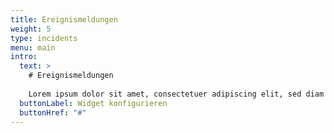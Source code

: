 ```yaml
---
title: Ereignismeldungen
weight: 5
type: incidents
menu: main
intro:
  text: >
    # Ereignismeldungen
    
    Lorem ipsum dolor sit amet, consectetuer adipiscing elit, sed diam nonummy nibh euismod tincidunt ut laoreet dolore magna aliquam erat volutpat. Ut wisi enim ad minim veniam, quis nostrud exerci tation ullamcorper suscipit lobortis nisl ut aliquip ex ea commodo consequat
  buttonLabel: Widget konfigurieren
  buttonHref: "#"
---
```

